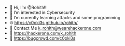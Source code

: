 - 👋 Hi, I’m @Rohith!!
- 👀 I’m interested in Cybersecurity
- 🌱 I’m currently learning attacks and some programming 
- 🌐 https://c0oki3s.github.io/rohith/
- :email: Contact Me k_rohith@wearehackerone.com
- :bug: https://hackerone.com/k_rohith
- :ant: https://bugcrowd.com/c0oki3s

